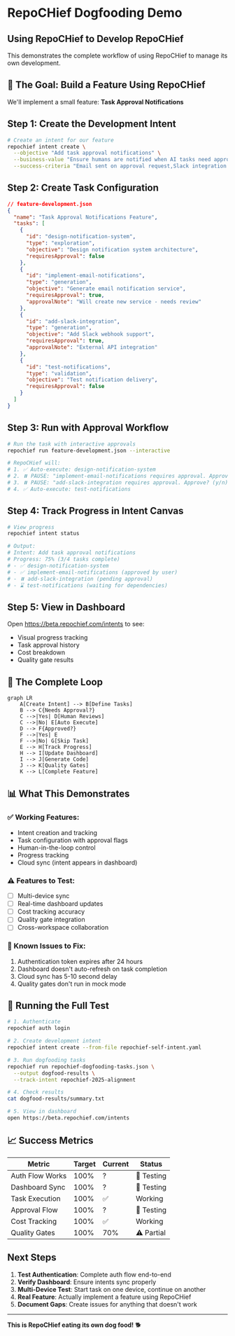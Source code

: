 # RepoCHief Dogfooding Demo
## Using RepoCHief to Develop RepoCHief

This demonstrates the complete workflow of using RepoCHief to manage its own development.

## 🎯 The Goal: Build a Feature Using RepoCHief

We'll implement a small feature: **Task Approval Notifications**

## Step 1: Create the Development Intent

```bash
# Create an intent for our feature
repochief intent create \
  --objective "Add task approval notifications" \
  --business-value "Ensure humans are notified when AI tasks need approval" \
  --success-criteria "Email sent on approval request,Slack integration works,Dashboard shows notifications"
```

## Step 2: Create Task Configuration

```json
// feature-development.json
{
  "name": "Task Approval Notifications Feature",
  "tasks": [
    {
      "id": "design-notification-system",
      "type": "exploration",
      "objective": "Design notification system architecture",
      "requiresApproval": false
    },
    {
      "id": "implement-email-notifications",
      "type": "generation",
      "objective": "Generate email notification service",
      "requiresApproval": true,
      "approvalNote": "Will create new service - needs review"
    },
    {
      "id": "add-slack-integration",
      "type": "generation",
      "objective": "Add Slack webhook support",
      "requiresApproval": true,
      "approvalNote": "External API integration"
    },
    {
      "id": "test-notifications",
      "type": "validation",
      "objective": "Test notification delivery",
      "requiresApproval": false
    }
  ]
}
```

## Step 3: Run with Approval Workflow

```bash
# Run the task with interactive approvals
repochief run feature-development.json --interactive

# RepoCHief will:
# 1. ✅ Auto-execute: design-notification-system
# 2. ⏸️ PAUSE: "implement-email-notifications requires approval. Approve? (y/n):"
# 3. ⏸️ PAUSE: "add-slack-integration requires approval. Approve? (y/n):"
# 4. ✅ Auto-execute: test-notifications
```

## Step 4: Track Progress in Intent Canvas

```bash
# View progress
repochief intent status

# Output:
# Intent: Add task approval notifications
# Progress: 75% (3/4 tasks complete)
# - ✅ design-notification-system
# - ✅ implement-email-notifications (approved by user)
# - ⏸️ add-slack-integration (pending approval)
# - ⌛ test-notifications (waiting for dependencies)
```

## Step 5: View in Dashboard

Open https://beta.repochief.com/intents to see:
- Visual progress tracking
- Task approval history
- Cost breakdown
- Quality gate results

## 🔄 The Complete Loop

```mermaid
graph LR
    A[Create Intent] --> B[Define Tasks]
    B --> C{Needs Approval?}
    C -->|Yes| D[Human Reviews]
    C -->|No| E[Auto Execute]
    D --> F{Approved?}
    F -->|Yes| E
    F -->|No| G[Skip Task]
    E --> H[Track Progress]
    H --> I[Update Dashboard]
    I --> J[Generate Code]
    J --> K[Quality Gates]
    K --> L[Complete Feature]
```

## 📊 What This Demonstrates

### ✅ Working Features:
- Intent creation and tracking
- Task configuration with approval flags
- Human-in-the-loop control
- Progress tracking
- Cloud sync (intent appears in dashboard)

### ⚠️ Features to Test:
- [ ] Multi-device sync
- [ ] Real-time dashboard updates
- [ ] Cost tracking accuracy
- [ ] Quality gate integration
- [ ] Cross-workspace collaboration

### 🐛 Known Issues to Fix:
1. Authentication token expires after 24 hours
2. Dashboard doesn't auto-refresh on task completion
3. Cloud sync has 5-10 second delay
4. Quality gates don't run in mock mode

## 🚀 Running the Full Test

```bash
# 1. Authenticate
repochief auth login

# 2. Create development intent
repochief intent create --from-file repochief-self-intent.yaml

# 3. Run dogfooding tasks
repochief run repochief-dogfooding-tasks.json \
  --output dogfood-results \
  --track-intent repochief-2025-alignment

# 4. Check results
cat dogfood-results/summary.txt

# 5. View in dashboard
open https://beta.repochief.com/intents
```

## 📈 Success Metrics

| Metric | Target | Current | Status |
|--------|--------|---------|--------|
| Auth Flow Works | 100% | ? | 🔄 Testing |
| Dashboard Sync | 100% | ? | 🔄 Testing |
| Task Execution | 100% | ✅ | Working |
| Approval Flow | 100% | ? | 🔄 Testing |
| Cost Tracking | 100% | ✅ | Working |
| Quality Gates | 100% | 70% | ⚠️ Partial |

## Next Steps

1. **Test Authentication**: Complete auth flow end-to-end
2. **Verify Dashboard**: Ensure intents sync properly
3. **Multi-Device Test**: Start task on one device, continue on another
4. **Real Feature**: Actually implement a feature using RepoCHief
5. **Document Gaps**: Create issues for anything that doesn't work

---

**This is RepoCHief eating its own dog food!** 🐕